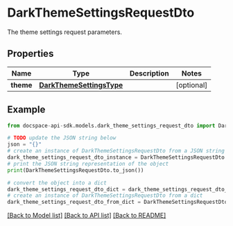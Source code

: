 # DarkThemeSettingsRequestDto
The theme settings request parameters.

## Properties

Name | Type | Description | Notes
------------ | ------------- | ------------- | -------------
**theme** | [**DarkThemeSettingsType**](DarkThemeSettingsType.md) |  | [optional] 

## Example

```python
from docspace-api-sdk.models.dark_theme_settings_request_dto import DarkThemeSettingsRequestDto

# TODO update the JSON string below
json = "{}"
# create an instance of DarkThemeSettingsRequestDto from a JSON string
dark_theme_settings_request_dto_instance = DarkThemeSettingsRequestDto.from_json(json)
# print the JSON string representation of the object
print(DarkThemeSettingsRequestDto.to_json())

# convert the object into a dict
dark_theme_settings_request_dto_dict = dark_theme_settings_request_dto_instance.to_dict()
# create an instance of DarkThemeSettingsRequestDto from a dict
dark_theme_settings_request_dto_from_dict = DarkThemeSettingsRequestDto.from_dict(dark_theme_settings_request_dto_dict)
```
[[Back to Model list]](../README.md#documentation-for-models) [[Back to API list]](../README.md#documentation-for-api-endpoints) [[Back to README]](../README.md)


